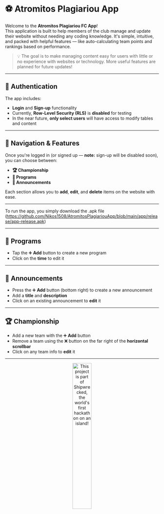 # ⚽ Atromitos Plagiariou App

Welcome to the **Atromitos Plagiariou FC App**!  
This application is built to help members of the club manage and update their website without needing any coding knowledge. It's simple, intuitive, and packed with helpful features — like auto-calculating team points and rankings based on performance.

> 💡 The goal is to make managing content easy for users with little or no experience with websites or technology. More useful features are planned for future updates!

---

## 🔐 Authentication

The app includes:

- **Login** and **Sign-up** functionality
- Currently, **Row-Level Security (RLS)** is **disabled** for testing
- In the near future, **only select users** will have access to modify tables and content

---

## 🧭 Navigation & Features

Once you're logged in (or signed up — **note:** sign-up will be disabled soon), you can choose between:

- **🏆 Championship**
- **📅 Programs**
- **📣 Announcements**

Each section allows you to **add**, **edit**, and **delete** items on the website with ease.

---

To run the app, you simply download the .apk file (https://github.com/Nikos1508/AtromitosPlagiariouApp/blob/main/app/release/app-release.apk)

---

## 📅 Programs

- Tap the ➕ **Add** button to create a new program
- Click on the **time** to edit it

---

## 📣 Announcements

- Press the ➕ **Add** button (bottom right) to create a new announcement
- Add a **title** and **description**
- Click on an existing announcement to **edit** it

---

## 🏆 Championship

- Add a new team with the ➕ **Add** button
- Remove a team using the ❌ button on the far right of the **horizontal scrollbar**
- Click on any team info to **edit** it

---

<div align="center">
  <a href="https://shipwrecked.hackclub.com/?t=ghrm" target="_blank">
    <img src="https://hc-cdn.hel1.your-objectstorage.com/s/v3/739361f1d440b17fc9e2f74e49fc185d86cbec14_badge.png" 
         alt="This project is part of Shipwrecked, the world's first hackathon on an island!" 
         style="width: 35%;">
  </a>
</div>
